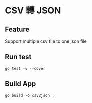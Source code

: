 # CSV 轉 JSON

## Feature
Support multiple csv file to one json file

## Run test
```shell
go test -v --cover
```

## Build App
```shell
go build -o csv2json .
```
